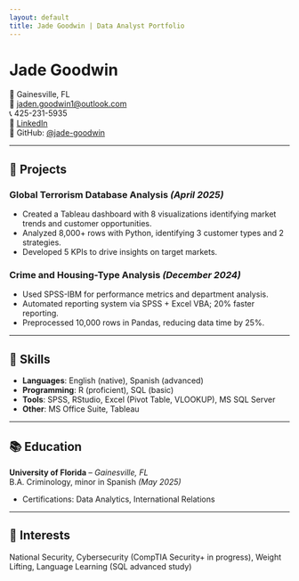 ```yaml
---
layout: default
title: Jade Goodwin | Data Analyst Portfolio
---
```


# Jade Goodwin

📍 Gainesville, FL  
📧 [jaden.goodwin1@outlook.com](mailto:jaden.goodwin1@outlook.com)  
📞 425-231-5935  
🔗 [LinkedIn](https://linkedin.com/in/jade-goodwin-9a3152254)  
🔗 GitHub: [@jade-goodwin](https://github.com/jade-goodwin)  

---

## 💼 Projects

### Global Terrorism Database Analysis *(April 2025)*
- Created a Tableau dashboard with 8 visualizations identifying market trends and customer opportunities.
- Analyzed 8,000+ rows with Python, identifying 3 customer types and 2 strategies.
- Developed 5 KPIs to drive insights on target markets.

### Crime and Housing-Type Analysis *(December 2024)*
- Used SPSS-IBM for performance metrics and department analysis.
- Automated reporting system via SPSS + Excel VBA; 20% faster reporting.
- Preprocessed 10,000 rows in Pandas, reducing data time by 25%.

---

## 🧠 Skills

- **Languages**: English (native), Spanish (advanced)
- **Programming**: R (proficient), SQL (basic)
- **Tools**: SPSS, RStudio, Excel (Pivot Table, VLOOKUP), MS SQL Server
- **Other**: MS Office Suite, Tableau

---

## 📚 Education

**University of Florida** – *Gainesville, FL*  
B.A. Criminology, minor in Spanish *(May 2025)*  
- Certifications: Data Analytics, International Relations

---

## 🔐 Interests

National Security, Cybersecurity (CompTIA Security+ in progress), Weight Lifting, Language Learning (SQL advanced study)

